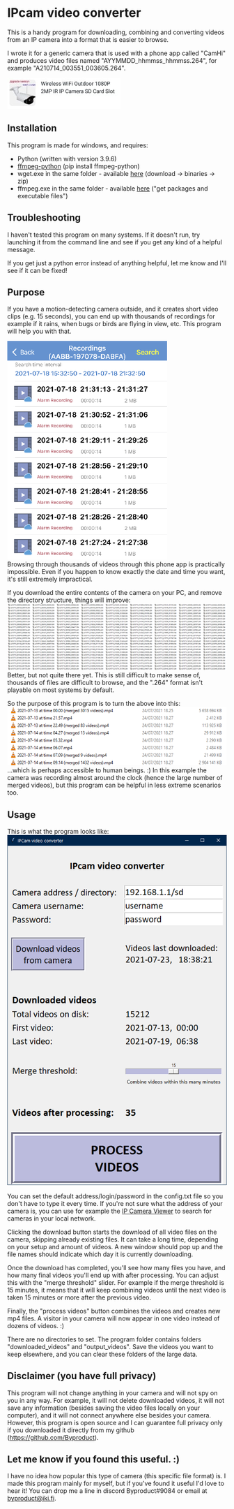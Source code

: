 # IPcam video converter
This is a handy program for downloading, combining and converting videos from an IP camera into a format that is easier to browse.

I wrote it for a generic camera that is used with a phone app called "CamHi" and produces video files named "AYYMMDD_hhmmss_hhmmss.264", for example "A210714_003551_003605.264". <br />

![image of the camera](https://github.com/Byproduct/IPCam-video-converter/blob/main/documentation/camera.png)





## Installation
This program is made for windows, and requires:
- Python (written with version 3.9.6)
- [ffmpeg-python](https://github.com/kkroening/ffmpeg-python) (pip install ffmpeg-python)
- wget.exe in the same folder - available [here](gnuwin32.sourceforge.net/packages/wget.htm) (download -> binaries -> zip)
- ffmpeg.exe in the same folder - available [here](https://ffmpeg.org/download.html) ("get packages and executable files")

## Troubleshooting
I haven't tested this program on many systems. If it doesn't run, try launching it from the command line and see if you get any kind of a helpful message. 

If you get just a python error instead of anything helpful, let me know and I'll see if it can be fixed!

## Purpose

If you have a motion-detecting camera outside, and it creates short video clips (e.g. 15 seconds), you can end up with thousands of recordings for example if it rains, when bugs or birds are flying in view, etc. This program will help you with that.

![phone app screenshot](https://github.com/Byproduct/IPCam-video-converter/blob/main/documentation/phoneapp2.png)<br />
Browsing through thousands of videos through this phone app is practically impossible. Even if you happen to know exactly the date and time you want, it's still extremely impractical. 

If you download the entire contents of the camera on your PC, and remove the directory structure, things will improve:
![264 files](https://github.com/Byproduct/IPCam-video-converter/blob/main/documentation/264files.png)<br />
Better, but not quite there yet. This is still difficult to make sense of, thousands of files are difficult to browse, and the ".264" format isn't playable on most systems by default.

So the purpose of this program is to turn the above into this:
![mp4 files](https://github.com/Byproduct/IPCam-video-converter/blob/main/documentation/mp4files.png)<br />
...which is perhaps accessible to human beings. :) In this example the camera was recording almost around the clock (hence the large number of merged videos), but this program can be helpful in less extreme scenarios too.

## Usage
This is what the program looks like:<br />
![gui](https://github.com/Byproduct/IPCam-video-converter/blob/main/documentation/GUI.png)<br />

You can set the default address/login/password in the config.txt file so you don't have to type it every time. If you're not sure what the address of your camera is, you can use for example the [IP Camera Viewer](https://www.deskshare.com/ip-camera-viewer.aspx) to search for cameras in your local network.

Clicking the download button starts the download of all video files on the camera, skipping already existing files. It can take a long time, depending on your setup and amount of videos. A new window should pop up and the file names should indicate which day it is currently downloading.

Once the download has completed, you'll see how many files you have, and how many final videos you'll end up with after processing. You can adjust this with the "merge threshold" slider. For example if the merge threshold is 15 minutes, it means that it will keep combining videos until the next video is taken 15 minutes or more after the previous video.

Finally, the "process videos" button combines the videos and creates new mp4 files. A visitor in your camera will now appear in one video instead of dozens of videos. :)

There are no directories to set. The program folder contains folders "downloaded_videos" and "output_videos". Save the videos you want to keep elsewhere, and you can clear these folders of the large data.

## Disclaimer (you have full privacy)
This program will not change anything in your camera and will not spy on you in any way. For example, it will not delete downloaded videos, it will not save any information (besides saving the video files locally on your computer), and it will not connect anywhere else besides your camera. However, this program is open source and I can guarantee full privacy only if you downloaded it directly from my github (https://github.com/Byproduct). 

## Let me know if you found this useful. :)
I have no idea how popular this type of camera (this specific file format) is. I made this program mainly for myself, but if you've found it useful I'd love to hear it! You can drop me a line in discord Byproduct#9084 or email at byproduct@iki.fi.
